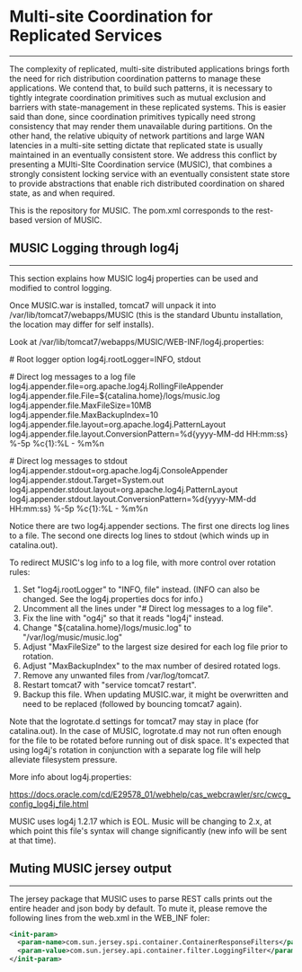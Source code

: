 
# Multi-site Coordination for Replicated Services
-------------------------------------------------

The complexity of replicated, multi-site
distributed applications brings forth the need for rich distribution coordination patterns to manage
these applications. We contend that, to build such patterns, it is necessary to tightly integrate
coordination primitives such as mutual exclusion and barriers with state-management in these
replicated systems. This is easier said than done, since coordination primitives typically need
strong consistency that may render them unavailable during partitions. On the other hand, the
relative ubiquity of network partitions and large WAN latencies in a multi-site setting dictate that
replicated state is usually maintained in an eventually consistent store. We address this conflict
by presenting a MUlti-SIte Coordination service (MUSIC), that combines a strongly consistent locking
service with an eventually consistent state store to provide abstractions that enable rich
distributed coordination on shared state, as and when required.

This is the repository for MUSIC.  The pom.xml corresponds to the rest-based version of MUSIC. 

## MUSIC Logging through log4j
------------------------------------------
This section explains how MUSIC log4j properties can be used and modified to control logging. 

Once MUSIC.war is installed, tomcat7 will unpack it into /var/lib/tomcat7/webapps/MUSIC (this is the
standard Ubuntu installation, the location may differ for self installs).

Look at /var/lib/tomcat7/webapps/MUSIC/WEB-INF/log4j.properties:

   \# Root logger option
   log4j.rootLogger=INFO, stdout

   \# Direct log messages to a log file
	 log4j.appender.file=org.apache.log4j.RollingFileAppender
   log4j.appender.file.File=${catalina.home}/logs/music.log
   log4j.appender.file.MaxFileSize=10MB
   log4j.appender.file.MaxBackupIndex=10
   log4j.appender.file.layout=org.apache.log4j.PatternLayout
   log4j.appender.file.layout.ConversionPattern=%d{yyyy-MM-dd HH:mm:ss} %-5p %c{1}:%L - %m%n

   \# Direct log messages to stdout
   log4j.appender.stdout=org.apache.log4j.ConsoleAppender
   log4j.appender.stdout.Target=System.out
   log4j.appender.stdout.layout=org.apache.log4j.PatternLayout
   log4j.appender.stdout.layout.ConversionPattern=%d{yyyy-MM-dd HH:mm:ss} %-5p %c{1}:%L - %m%n

Notice there are two log4j.appender sections. The first one directs log lines to a file. The second
one directs log lines to stdout (which winds up in catalina.out).

To redirect MUSIC's log info to a log file, with more control over rotation rules:

1. Set "log4j.rootLogger" to "INFO, file" instead. (INFO can also be changed. See the
log4j.properties docs for info.)
2. Uncomment all the lines under "# Direct log messages to a log file".
3. Fix the line with "og4j" so that it reads "log4j" instead.
4. Change "${catalina.home}/logs/music.log" to "/var/log/music/music.log"
5. Adjust "MaxFileSize" to the largest size desired for each log file prior to rotation.
6. Adjust "MaxBackupIndex" to the max number of desired rotated logs.
7. Remove any unwanted files from /var/log/tomcat7.
8. Restart tomcat7 with "service tomcat7 restart".
9. Backup this file. When updating MUSIC.war, it might be overwritten and need to be replaced
(followed by bouncing tomcat7 again).

Note that the logrotate.d settings for tomcat7 may stay in place (for catalina.out). In the case of
MUSIC, logrotate.d may not run often enough for the file to be
rotated before running out of disk space. It's expected that using log4j's rotation in conjunction
with a separate log file will help alleviate filesystem pressure.

More info about log4j.properties:

https://docs.oracle.com/cd/E29578_01/webhelp/cas_webcrawler/src/cwcg_config_log4j_file.html

MUSIC uses log4j 1.2.17 which is EOL. Music will be changing to 2.x, at which point this
file's syntax will change significantly (new info will be sent at that time).

## Muting MUSIC jersey output
----------------------------

The jersey package that MUSIC uses to parse REST calls prints out the entire header and json body by
default. To mute it, please remove the following lines from the web.xml in the WEB_INF foler:

```xml
<init-param>
  <param-name>com.sun.jersey.spi.container.ContainerResponseFilters</param-name>
  <param-value>com.sun.jersey.api.container.filter.LoggingFilter</param-value>
</init-param>
```

